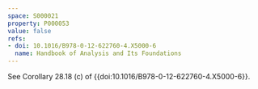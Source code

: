```yaml
---
space: S000021
property: P000053
value: false
refs:
- doi: 10.1016/B978-0-12-622760-4.X5000-6
  name: Handbook of Analysis and Its Foundations
---
```

See Corollary 28.18 (c) of {{doi:10.1016/B978-0-12-622760-4.X5000-6}}.
